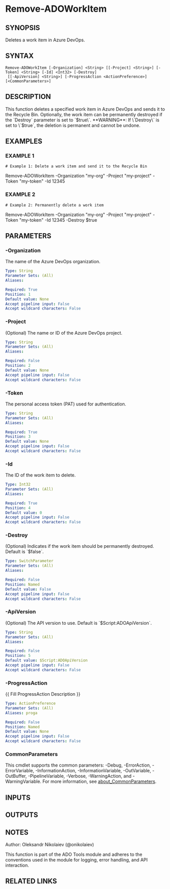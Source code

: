 ﻿---
external help file: ado.core-help.xml
Module Name: ado.core
online version:
schema: 2.0.0
---

# Remove-ADOWorkItem

## SYNOPSIS
Deletes a work item in Azure DevOps.

## SYNTAX

```
Remove-ADOWorkItem [-Organization] <String> [[-Project] <String>] [-Token] <String> [-Id] <Int32> [-Destroy]
 [[-ApiVersion] <String>] [-ProgressAction <ActionPreference>] [<CommonParameters>]
```

## DESCRIPTION
This function deletes a specified work item in Azure DevOps and sends it to the Recycle Bin.
Optionally, the work item can be permanently destroyed if the \`Destroy\` parameter is set to \`$true\`.
**WARNING**: If \`Destroy\` is set to \`$true\`, the deletion is permanent and cannot be undone.

## EXAMPLES

### EXAMPLE 1
```
# Example 1: Delete a work item and send it to the Recycle Bin
```

Remove-ADOWorkItem -Organization "my-org" -Project "my-project" -Token "my-token" -Id 12345

### EXAMPLE 2
```
# Example 2: Permanently delete a work item
```

Remove-ADOWorkItem -Organization "my-org" -Project "my-project" -Token "my-token" -Id 12345 -Destroy $true

## PARAMETERS

### -Organization
The name of the Azure DevOps organization.

```yaml
Type: String
Parameter Sets: (All)
Aliases:

Required: True
Position: 1
Default value: None
Accept pipeline input: False
Accept wildcard characters: False
```

### -Project
(Optional) The name or ID of the Azure DevOps project.

```yaml
Type: String
Parameter Sets: (All)
Aliases:

Required: False
Position: 2
Default value: None
Accept pipeline input: False
Accept wildcard characters: False
```

### -Token
The personal access token (PAT) used for authentication.

```yaml
Type: String
Parameter Sets: (All)
Aliases:

Required: True
Position: 3
Default value: None
Accept pipeline input: False
Accept wildcard characters: False
```

### -Id
The ID of the work item to delete.

```yaml
Type: Int32
Parameter Sets: (All)
Aliases:

Required: True
Position: 4
Default value: 0
Accept pipeline input: False
Accept wildcard characters: False
```

### -Destroy
(Optional) Indicates if the work item should be permanently destroyed.
Default is \`$false\`.

```yaml
Type: SwitchParameter
Parameter Sets: (All)
Aliases:

Required: False
Position: Named
Default value: False
Accept pipeline input: False
Accept wildcard characters: False
```

### -ApiVersion
(Optional) The API version to use.
Default is \`$Script:ADOApiVersion\`.

```yaml
Type: String
Parameter Sets: (All)
Aliases:

Required: False
Position: 5
Default value: $Script:ADOApiVersion
Accept pipeline input: False
Accept wildcard characters: False
```

### -ProgressAction
{{ Fill ProgressAction Description }}

```yaml
Type: ActionPreference
Parameter Sets: (All)
Aliases: proga

Required: False
Position: Named
Default value: None
Accept pipeline input: False
Accept wildcard characters: False
```

### CommonParameters
This cmdlet supports the common parameters: -Debug, -ErrorAction, -ErrorVariable, -InformationAction, -InformationVariable, -OutVariable, -OutBuffer, -PipelineVariable, -Verbose, -WarningAction, and -WarningVariable. For more information, see [about_CommonParameters](http://go.microsoft.com/fwlink/?LinkID=113216).

## INPUTS

## OUTPUTS

## NOTES
Author: Oleksandr Nikolaiev (@onikolaiev)

This function is part of the ADO Tools module and adheres to the conventions used in the module for logging, error handling, and API interaction.

## RELATED LINKS
